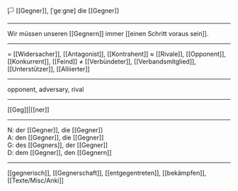 🏳️ [[Gegner]], [ˈɡeːɡnɐ]
die [[Gegner]]

---
Wir müssen unseren [[Gegnern]] immer [[einen Schritt voraus sein]].


---
= [[Widersacher]], [[Antagonist]], [[Kontrahent]]
≈ [[Rivale]], [[Opponent]], [[Konkurrent]], [[Feind]]
≠ [[Verbündeter]], [[Verbandsmitglied]], [[Unterstützer]], [[Alliierter]]

---
opponent, adversary, rival

---
[[Geg]]|[[ner]]

---
N: der [[Gegner]], die [[Gegner]]  
A: den [[Gegner]], die [[Gegner]]  
G: des [[Gegners]], der [[Gegner]]  
D: dem [[Gegner]], den [[Gegnern]]  

---
[[gegnerisch]], [[Gegnerschaft]], [[entgegentreten]], [[bekämpfen]], [[Texte/Misc/Anki]]